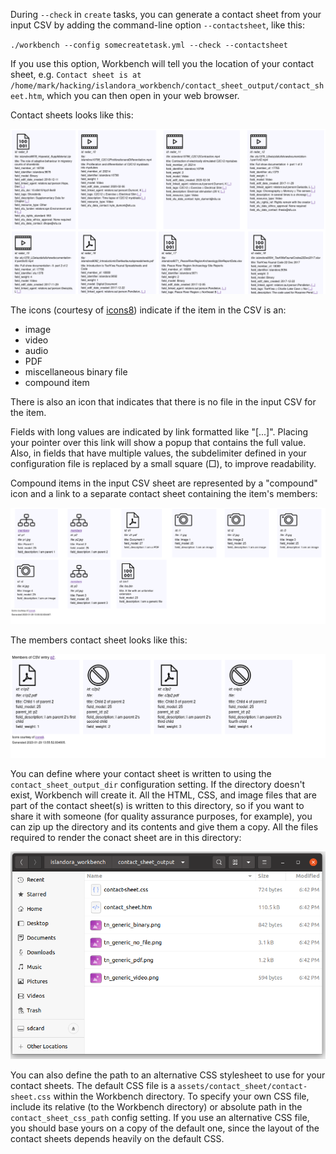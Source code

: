 During `--check` in `create` tasks, you can generate a contact sheet from your input CSV by adding the command-line option `--contactsheet`, like this:

`./workbench --config somecreatetask.yml --check --contactsheet`

If you use this option, Workbench will tell you the location of your contact sheet, e.g. `Contact sheet is at /home/mark/hacking/islandora_workbench/contact_sheet_output/contact_sheet.htm`, which you can then open in your web browser.

Contact sheets looks like this:

![Example contact sheet](images/contact_sheet_no_compounds.png)

The icons (courtesy of [icons8](https://icons8.com/)) indicate if the item in the CSV is an:

* image
* video
* audio
* PDF
* miscellaneous binary file
* compound item

There is also an icon that indicates that there is no file in the input CSV for the item.

Fields with long values are indicated by link formatted like "[...]". Placing your pointer over this link will show a popup that contains the full value. Also, in fields that have multiple values, the subdelimiter defined in your configuration file is replaced by a small square (&square;), to improve readability.

Compound items in the input CSV sheet are represented by a "compound" icon and a link to a separate contact sheet containing the item's members:

![Example contact sheet with compound items](images/contact_sheet_with_compounds.png)

The members contact sheet looks like this:

![Example contact sheet with compound items](images/contact_sheet_members.png)

You can define where your contact sheet is written to using the `contact_sheet_output_dir` configuration setting. If the directory doesn't exist, Workbench will create it. All the HTML, CSS, and image files that are part of the contact sheet(s) is written to this directory, so if you want to share it with someone (for quality assurance purposes, for example), you can zip up the directory and its contents and give them a copy. All the files required to render the conact sheet are in this directory:

![Example contact sheet directory](images/contact_sheet_directory.png)

You can also define the path to an alternative CSS stylesheet to use for your contact sheets. The default CSS file is a `assets/contact_sheet/contact-sheet.css` within the Workbench directory. To specify your own CSS file, include its relative (to the Workbench directory) or absolute path in the `contact_sheet_css_path` config setting. If you use an alternative CSS file, you should base yours on a copy of the default one, since the layout of the contact sheets depends heavily on the default CSS.

